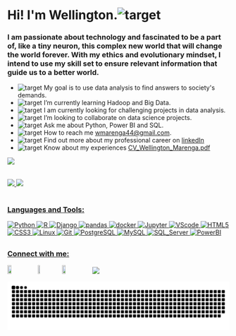 <h1 align="left">Hi! I'm Wellington.<img src="https://fonts.gstatic.com/s/e/notoemoji/latest/1f44b/512.webp" alt="target" width="25" height="25"/></h1>
<h3 align="left">I am passionate about technology and fascinated to be a part of, like a tiny neuron, this complex new world that will change the world forever. With my ethics and evolutionary mindset, I intend to use my skill set to ensure relevant information that guide us to a better world.</h3>

- <img src="https://fonts.gstatic.com/s/e/notoemoji/latest/1f3af/512.webp" alt="target" width="25" height="25"/> My goal is to use data analysis to find answers to society's demands.
- <img src="https://fonts.gstatic.com/s/e/notoemoji/latest/1f4a1/512.webp" alt="target" width="25" height="25"/> I’m currently learning Hadoop and Big Data.
- <img src="https://fonts.gstatic.com/s/e/notoemoji/latest/1f331/512.webp" alt="target" width="25" height="25"/> I am currently looking for challenging projects in data analysis.
- <img src="https://fonts.gstatic.com/s/e/notoemoji/latest/1f9be/512.webp" alt="target" width="25" height="25"/> I’m looking to collaborate on data science projects.
- <img src="https://fonts.gstatic.com/s/e/notoemoji/latest/1f941/512.webp" alt="target" width="25" height="25"/> Ask me about Python, Power BI and SQL.
- <img src="https://fonts.gstatic.com/s/e/notoemoji/latest/1f48c/512.webp" alt="target" width="25" height="25"/> How to reach me wmarenga44@gmail.com.
- <img src="https://fonts.gstatic.com/s/e/notoemoji/latest/1f463/512.webp" alt="target" width="25" height="25"/> Find out more about my professional career on [linkedIn](https://www.linkedin.com/in/wellington-m-0823372a)
- <img src="https://fonts.gstatic.com/s/e/notoemoji/latest/2705/512.webp" alt="target" width="25" height="25"/> Know about my experiences [CV_Wellington_Marenga.pdf](https://github.com/wmarenga/wmarenga/files/12000051/CV_Wellington_Marenga.pdf)
  
<kbd> <img width=90px src="https://user-images.githubusercontent.com/69227559/252423593-70cf1649-1bba-4717-a2c5-4660a8cbb9cb.jpg"/> </kbd>
</div>

##
<div align="left">
  <a href="https://github.com/wmarenga">
  <img height="180em" src="https://github-readme-stats.vercel.app/api?username=wmarenga&show_icons=true&theme=algolia&include_all_commits=true&count_private=true"/>
  <img height="180em" src="https://github-readme-stats.vercel.app/api/top-langs/?username=wmarenga&layout=compact&langs_count=7&theme=algolia"/>
</div>
<div style="display: inline_block"><br>
  <h3 align="left">Languages and Tools:</h3>

  ![Python](https://img.shields.io/badge/Python-3-4C85F7?style=plastic&logo=python&logoColor=4C85F7&labelColor=FCEB54)
  ![R](https://img.shields.io/badge/R-008ED2?style=plastic&logo=r&logoColor=white)
  ![Django](https://img.shields.io/badge/django-092E20?style=plastic&logo=django&logoColor=white)
  ![pandas](https://img.shields.io/badge/pandas-070A6E?style=plastic&logo=pandas&logoColor=070A6E&labelColor=E4FBFD)
  ![docker](https://img.shields.io/badge/docker-06ADE9?style=plastic&logo=docker&logoColor=06ADE9&labelColor=FFFFFF)
  ![Jupyter](https://img.shields.io/badge/Jupyter-7C7A78?style=plastic&logo=jupyter&logoColor=FF9F0E&labelColor=FFFFFF)
  ![VScode](https://img.shields.io/badge/VScode-0889FA?style=plastic&logo=visualstudiocode&logoColor=0889FA&labelColor=FFFFFF)
  ![HTML5](https://img.shields.io/badge/HTML-5-F96B0C?style=plastic&logo=html5&logoColor=F96B0C&labelColor=FFFFFF)
  ![CSS3](https://img.shields.io/badge/CSS-3-0749FF?style=plastic&logo=html5&logoColor=0749FF&labelColor=FFFFFF)
  ![Linux](https://img.shields.io/badge/Linux-F69415?style=plastic&logo=linux&logoColor=black&labelColor=FFFFFF)
  ![Git](https://img.shields.io/badge/Git-F3493D?style=plastic&logo=git&logoColor=F3493D&labelColor=FFFFFF)
  ![PostgreSQL](https://img.shields.io/badge/PostgreSQL-2276A6?style=plastic&logo=postgresql&logoColor=2276A6&labelColor=FFFFFF)
  ![MySQL](https://img.shields.io/badge/MySQL-F3A012?style=plastic&logo=mysql&logoColor=165884&labelColor=white)
  ![SQL_Server](https://img.shields.io/badge/SQL_Server-807C7C?style=plastic&logo=microsoftsqlserver&logoColor=E80303&labelColor=white)
  ![PowerBI](https://img.shields.io/badge/PowerBI-EE9E00?style=plastic&logo=powerbi&logoColor=FCB21D&labelColor=white)
  
  ##

<div>
  <div>
  <h3 align="left">Connect with me:</h3>
  <a href="https://discord.gg/HtJ7Yq2Ztm" target="_blank"><img src="https://img.shields.io/badge/Discord-B3B8FF?style=plastic&logo=discord&logoColor=245DF9&labelColor=DFE8FF" width=13% height=13%")></a>
  <a href = "mailto:wmarenga44@gmail.com" target="_blank"><img src="https://img.shields.io/badge/Gmail-EEE3D4?style=plastic&logo=gmail&logoColor=DA4A2D" width=10% height=10%></a>
  <a href="https://www.linkedin.com/in/wellington-m-0823372a" target="_blank"><img src="https://img.shields.io/badge/LinkedIn-68A5FF?style=plastic&logo=linkedin&logoColor=1A68DC&labelColor=FFFFFF" width=13% height=13%"></a>
  <a href="https://instagram.com/marengadev" target="_blank"><img src="https://img.shields.io/badge/Instagram-FFB569?style=plastic&logo=instagram&logoColor=F63576&labelColor=FFFFFF" ></a>
 
  ![Snake animation](https://github.com/wmarenga/wmarenga/blob/output/github-contribution-grid-snake.svg)
 </div>
</div>
